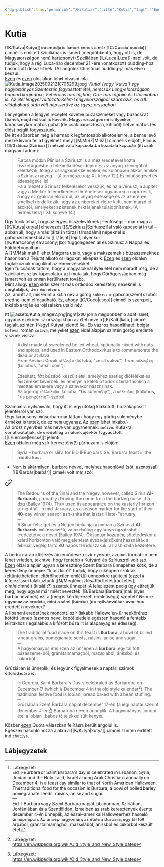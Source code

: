 ```yaml
---
{"dg-publish":true,"permalink":"/K/Kutia/","title":"Kutia","tags":["Englishtexttranslated","containstransclusions"],"created":"2023-11-11T11:23","updated":"2025-09-21T21:09"}
---
```



# Kutia

[[K/Kutya\|Kutya]] írásmódja is ismert ennek a már [[C/Cuccia\|cuccia]] címnél is említett Szicíliában is ismert (megdöbbentő, hogy ott is, de Magyarországon nem) karácsonyi (Szicíliában [[L/Luca\|Luca]]-napi volt, de tudjuk, hogy a régi Luca-nap december 21.-ére vonatkozott) pudding-hoz hasonlított desszertnek. (Az angolok Christmas pudding-ja más elven készül.)  
[Ezen](https://www.everydayhealthyrecipes.com/polish-kutia-recipe-wheat-berry-pudding/) és [ezen](https://en.avtodid.pp.ua/17395/1/kutia.html) oldalakon lehet olvasni róla.  
![Kutia_image20250921210705299.jpeg](/img/user/K/assets/Kutia_image20250921210705299.jpeg)
*'Kutia' (vagy 'kutya') egy hagyományos Szentestén fogyasztott étel, nemcsak Lengyelországban, hanem Ukrajnában, Fehéroroszországban, Oroszországban és Litvániában is. Az étel lengyel változata Kelet-Lengyelországból származik, és a II. világháború után vált népszerűvé az egész országban.*  

Lényegében a lengyel receptet követve búzaszemeket vagy búzacsírát főznek, majd mákkal is keverik. Magyarországon mi is ilyenkor, karácsonykor mákos gubát (de csak parasztosan, kifliből) illetve mákos (és diós) bejglit fogyasztunk.  
De itt elsősorban még a harmadik legfontosabb alkotóelemre, a benne lévő mézre hívom fel a figyelmet, mely [[M/MISZ\|MISZ]] címnél is előjött, Plinius [[S/Szíriusz\|Szíriusz]] mézzel való kapcsolatba hozatala kapcsán (itt csak magyarul adom):  
> Furcsa módon Plinius a Szíriuszt is a méz eredetével hozta összefüggésbe a felemelkedése idején:
> Ez az anyag a levegőből keletkezik, főleg a csillagképek kelésekor, és különösen akkor, amikor a Szíriusz ragyog... (A természetrajz XI. könyv 12.)
> És minőségével és édességével is!  
> Ha a mézet a Szíriusz felkelésekor vesszük, és ha a Vénusz, a Jupiter vagy a Merkúr felemelkedése történetesen ugyanarra a napra esik, ahogy ez gyakran előfordul, az anyag édessége és az az erénye, amellyel rendelkezik, hogy az embereket életre kelti, nem marad el azoktól, amelyeket az istenek nektárjának tulajdonítanak. (A természetrajz XI. könyve 14.)  

Úgy tűnik tehát, hogy az egyes összetevőknek jelentősége – már maga a [[K/Kutya\|kutya]] elnevezés [[S/Szíriusz\|Szíriussz]]al való kapcsolatán túl – abban áll, hogy a más (általán törzsi társadalmi) népeknél is gabonaszemekből álló [[T/Tejút\|Tejút]] ilyenkor [[K/Karácsony\|Karácsony]]kor függőlegesen áll és Szíriusz a Nappal és Földdel vonalban.  
A [[M/Mák\|mák]] lehet Magorra utaló, vagy a mákszemek a búzaszemekhez hasonlóan a Tejutat alkotó csillagokat jelképezik. [Ezen](https://en.wiktionary.org/wiki/kutia) és [ezen](https://en.wiktionary.org/wiki/%D0%BA%D1%83%D1%82%D1%8F#Ukrainian) oldalon foglalkoznak magukkal az elnevezésekkel.  
Igen furcsának tartom, hogy a magyaroknál ilyen étel nem maradt meg, de a szicíliai és szláv kapcsolatok azt mutatják, hogy Görögországban még ismert volt és onnan kerülhetett tovább.  
Mint ahogy [ezen](https://en.wikipedia.org/wiki/Kutia) oldal szerint más orthodox keresztény népeknél is megtaláljuk, de más néven.  
Az, ami itt áll, miszerint a kutia név a görög `kókkosz` = gabona(szem) szóból eredne, nem elfogadható. Ez, ahogy [[C/Coco\|coco]] címnél is szerepelt, inkább a tojás és tojásalakra utaló név.  

Itt ![assets/Kutia_image2.png|right|200](/img/user/K/assets/Kutia_image2.png)  jön a megdöbbentő adat ismét, ugyanis ezekben az országokban az étel neve a [[K/Kalb\|kalb]] címnél taglalt, szintén (Nagy) Kutyát jelentő Kal-Eb vázhoz hasonlítható: bolgár `koleva`, román `coliva`, melyeket [ezen](https://en.wiktionary.org/wiki/koliva) oldal alapján szintén görög eredetre visznek vissza:  
> A dish made of sweetened boiled wheat, optionally mixed with nuts and spices, and used in Eastern Orthodox rituals to commemorate the dead or at slava.  
> From Ancient Greek `κόλλυβα` (kólluba, "small cakes"), from `κόλλυβος` (kóllubos, "small coin").  
> —  
> Édesített, főtt búzából készült étel, amelyhez esetleg dióféléket és fűszereket kevernek, és amelyet a keleti ortodox szertartásokon a halottak emlékére vagy a szlávakor használnak.  
> Az ógörög `κόλλυλυβα` (kólluba, "kis sütemény"), a `κόλλυβος` (kóllubos, "kis pénzérme") szóból.  

Számomra nyilvánvaló, hogy itt is egy utólag kialkotott, hozzákapcsolt jelentésről van szó.  
(Egy karácsonyi műsorban már láttam, hogy egy görög süteménybe érméket is tettek, de ez nem ugyanaz. Az [ezen](https://en.wikipedia.org/wiki/Vasilopita) lehet inkább.)  
Az orosz nyelvben más neve van ugyanennek: `sočivo`. Kutia-ra vonatkoztatják, de eredetileg a nálunk újévkör fogyasztott [[L/Lencse\|lencsé]]t jelenti.  
[Ezen](https://en.avtodid.pp.ua/17395/1/kutia.html) oldalon még szír-keresztény(!) párhuzam is előjön:  
> Syria – burbara or sliha for EID Il-Bur-bars, SV. Barbara feast in the middle East  
- Nem is akármilyen, burbara névvel, melyhez hasonlóval (sőt, azonossal) [[B/Barbár\|barbár]] címnél volt már szó:  

<div class="transclusion internal-embed is-loaded"><a class="markdown-embed-link" href="/B/Barbár/#5s6xw" aria-label="Open link"><svg xmlns="http://www.w3.org/2000/svg" width="24" height="24" viewBox="0 0 24 24" fill="none" stroke="currentColor" stroke-width="2" stroke-linecap="round" stroke-linejoin="round" class="svg-icon lucide-link"><path d="M10 13a5 5 0 0 0 7.54.54l3-3a5 5 0 0 0-7.07-7.07l-1.72 1.71"></path><path d="M14 11a5 5 0 0 0-7.54-.54l-3 3a5 5 0 0 0 7.07 7.07l1.71-1.71"></path></svg></a><div class="markdown-embed">



> The Bedouins of the Sinai and the Negev, however, called Sirius **Al-Burbarah**, probably deriving the name from the barking noise of a dog (Bailey 1974). They used its appearance on the easterly horizon at nightfall, in mid-January, as a season marker for the start of their **40**-day winter season ash-shita that lasts till late-February.  
> —  
> A Sínai-félsziget és a Negev beduinjai azonban a Szíriuszt **Al-Burbarah**-nak nevezték, valószínűleg egy kutya ugatásából eredeztetve a nevet (Bailey 1974). Ők január közepén, sötétedéskor a keleti horizonton való megjelenését évszakjelzőként használták a február végéig tartó **40** napos téli időszakuk, az ash-shita kezdetére. 

</div></div>


A beduin-arab kifejezés átmentődése a szír nyelvbe, azonos formában nem lehet véletlen, tekintve, hogy fentebb a Kutyáról és Szíriuszról volt szó.  
[Ezen](https://en.wikipedia.org/wiki/Eid_il-Burbara) oldal alapján ugyan a keresztény Szent Barbara ünnepéhez kötik, de a keresztény ünnepek "kiosztóiról" tudjuk, hogy miképpen szoktak (eltüntethetetlen, eltörölhetetlen emlékű) ünnepekre ráültetni (ezzel a kifejezéssel találkoztunk [[M/Megtévesztés#Ráültetés\|ráültetés]] cím/alcímnél) (kitalált?) szentek ünnepét. A leleplezést pedig úgy ejthetjük meg, hogy ugyan már miért nevezték [[B/Barbara\|Barbará]]nak (ilyen barbár nevűnek) ezt a (meg is kérdőjelezett eredetiségű) szentet? Nem-e ugyanaz az eredete, mint a sémi (hámita) (de nyilvánvalóan avar-hun eredetű) neveknek?  
A libanoni eredetűnek mondott[^1] szír (inkább Hallowe'en-ünnepköréhez kötött) ünnep (azonos nevet kapó) eledele egészen hasonló a fentebb leírtakhoz (legalábbis a kifőzött búza itt is alapanyag és édesség):  
> The traditional food made on this feast is **Burbara**, a bowl of boiled wheat grains, pomegranate seeds, raisins, anise and sugar.  
> —  
> A hagyományos étel ezen az ünnepen a **Burbara**, egy tál főtt búzaszemekből, gránátalmamagból, mazsolából, ánizsból és cukorból.  

Grúziában is ünneplik, és legyünk figyelmesek a naptári számok eltolódására is:  
> In Georgia, Saint Barbara's Day is celebrated as Barbaroba on December 17 (which is December 4 in the old style calendar[^2]). The traditional festive food is lobiani, bread baked with a bean stuffing.  
> —  
> Grúziában Szent Barbara napját december 17-én (a régi naptár szerint december 4-én[^2]) Barbaroba néven ünneplik. A hagyományos ünnepi étel a lobiani, babos töltelékkel sült kenyér.  

Közben [ezen](https://qr.ae/pNDfzL) Quora válaszban felírásra került angolul is.   
Egészen hasonló hozzá alakra a [[K/Kutya\|kutya]] címnél szintén említett ind `chutiya`.  

## Lábjegyzetek

[^1]: Lábjegyzet:  
Eid il-Burbara or Saint Barbara's day is celebrated in Lebanon, Syria, Jordan and the Holy Land, Israel among Arab Christians annually on December 4, in a feast day similar to that of North American Halloween. The traditional food for the occasion is Burbara, a bowl of boiled barley, pomegranate seeds, raisins, anise and sugar.  
—  
Eid il-Burbara vagy Szent Barbara napját Libanonban, Szíriában, Jordániában és a Szentföldön, Izraelben az arab keresztények évente december 4-én ünneplik, az észak-amerikai Halloweenhez hasonló ünnepnapon. Az ünnep hagyományos étele a Burbara, egy tál főtt árpából, gránátalmamagból, mazsolából, ánizsból és cukorból készült étel.  

[^2]: Lábjegyzet:  
https://en.wikipedia.org/wiki/Old_Style_and_New_Style_dates  